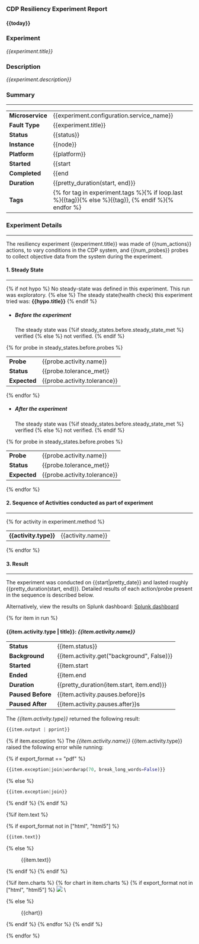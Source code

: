 ### CDP Resiliency Experiment Report
#### {{today}}

### Experiment
*{{experiment.title}}*

### Description
*{{experiment.description}}*

### Summary

------------

|                               |                     |
| ----------------------------- | ------------------- |
| **Microservice**              | {{experiment.configuration.service_name}} |
| **Fault Type**                | {{experiment.title}} |
| **Status**                    | {{status}} |
| **Instance**                  | {{node}} |
| **Platform**                  | {{platform}} |
| **Started**                   | {{start | pretty_date}} |
| **Completed**                 | {{end | pretty_date}} |
| **Duration**                  | {{pretty_duration(start, end)}} |
| **Tags**                    | {% for tag in experiment.tags %}{% if loop.last %}{{tag}}{% else %}{{tag}}, {% endif %}{% endfor %} |


### Experiment Details

------------

The resiliency experiment {{experiment.title}} was made of {{num_actions}} actions, to vary conditions in the CDP system, and {{num_probes}} probes to collect objective data from the system during the experiment.

#### 1. Steady State

------------

{% if not hypo %}
No steady-state was defined in this experiment. This run was exploratory.
{% else %}
The steady state(health check) this experiment tried was: **{{hypo.title}}**
{% endif %}

- ##### Before the experiment

	The steady state was {%if steady_states.before.steady_state_met %} verified {% else %} not verified. {% endif %}

{% for probe in steady_states.before.probes %}

|   |   |
| ------------ | ------------ |
| **Probe**                     | {{probe.activity.name}} |
| **Status**                    | {{probe.tolerance_met}} |
| **Expected**                  | {{probe.activity.tolerance}}  |

{% endfor %}

- ##### After the experiment

	The steady state was {%if steady_states.before.steady_state_met %} verified {% else %} not verified. {% endif %}

{% for probe in steady_states.before.probes %}

|   |   |
| ------------ | ------------ |
| **Probe**                     | {{probe.activity.name}} |
| **Status**                    | {{probe.tolerance_met}} |
| **Expected**                  | {{probe.activity.tolerance}}  |

{% endfor %}

#### 2. Sequence of Activities conducted as part of experiment

------------

{% for activity in experiment.method %}

|   |   |
| ------------ | ------------ |
| **{{activity.type}}**                     | {{activity.name}} |

{% endfor %}

#### 3. Result

------------

The experiment was conducted on {{start|pretty_date}} and lasted roughly
{{pretty_duration(start, end)}}. Detailed results of each action/probe present in the sequence is described below.

Alternatively, view the results on Splunk dashboard:   [Splunk dashboard]({{experiment.configuration.splunk_dashboard}} "Splunk dashboard")


{% for item in run %}

#### {{item.activity.type | title}}: *{{item.activity.name}}*

|                       |               |
| --------------------- | ------------- |
| **Status**            | {{item.status}} |
| **Background**        | {{item.activity.get("background", False)}} |
| **Started**           | {{item.start | pretty_date}} |
| **Ended**             | {{item.end | pretty_date}} |
| **Duration**          | {{pretty_duration(item.start, item.end)}} | {% if item.activity.get("pauses", {}).get("before") %}
| **Paused Before**     | {{item.activity.pauses.before}}s | {% endif %} | {% if item.activity.get("pauses", {}).get("after") %}
| **Paused After**      | {{item.activity.pauses.after}}s |{% endif %}

The *{{item.activity.type}}* returned the following result:

```python
{{item.output | pprint}}
```

{% if item.exception %}
The *{{item.activity.name}}* {{item.activity.type}} raised the following error
while running:

{% if export_format == "pdf" %}

```python
{{item.exception|join|wordwrap(70, break_long_words=False)}}
```

{% else %}

```python
{{item.exception|join}}
```

{% endif %}
{% endif %}

{%if item.text %}

  {% if export_format not in ["html", "html5"] %}

```python
{{item.text}}
```

  {% else %}
<figure>
    {{item.text}}
</figure>
  {% endif %}
{% endif %}

{%if item.charts %}
{% for chart in item.charts %}
  {% if export_format not in ["html", "html5"] %}
![](data:image/png;base64,{{chart}})
\

  {% else %}
<figure>
    {{chart}}
</figure>
  {% endif %}
  {% endfor %}
{% endif %}

{% endfor %}
